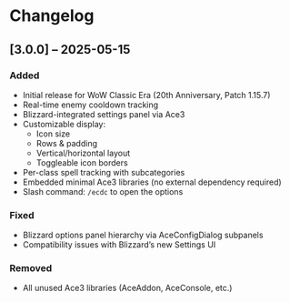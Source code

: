 # Changelog

## [3.0.0] – 2025-05-15
### Added
- Initial release for WoW Classic Era (20th Anniversary, Patch 1.15.7)
- Real-time enemy cooldown tracking
- Blizzard-integrated settings panel via Ace3
- Customizable display:
  - Icon size
  - Rows & padding
  - Vertical/horizontal layout
  - Toggleable icon borders
- Per-class spell tracking with subcategories
- Embedded minimal Ace3 libraries (no external dependency required)
- Slash command: `/ecdc` to open the options

### Fixed
- Blizzard options panel hierarchy via AceConfigDialog subpanels
- Compatibility issues with Blizzard’s new Settings UI

### Removed
- All unused Ace3 libraries (AceAddon, AceConsole, etc.)

